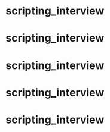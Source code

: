 # scripting_interview
# scripting_interview
# scripting_interview
# scripting_interview
# scripting_interview
